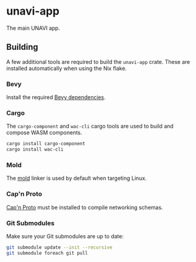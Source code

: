 # unavi-app

The main UNAVI app.

## Building

A few additional tools are required to build the `unavi-app` crate.
These are installed automatically when using the Nix flake.

### Bevy

Install the required [Bevy dependencies](https://bevyengine.org/learn/quick-start/getting-started/setup/#installing-os-dependencies).

### Cargo

The `cargo-component` and `wac-cli` cargo tools are used to build and compose WASM components.

```bash
cargo install cargo-component
cargo install wac-cli
```

### Mold

The [mold](https://github.com/rui314/mold) linker is used by default when targeting Linux.

### Cap'n Proto

[Cap'n Proto](https://capnproto.org/install.html) must be installed to compile networking schemas.

### Git Submodules

Make sure your Git submodules are up to date:

```bash
git submodule update --init --recursive
git submodule foreach git pull
```
